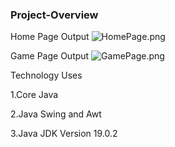 ### Project-Overview

Home Page Output
![HomePage.png](..%2F..%2F..%2F..%2F..%2FPictures%2FScreenshots%2FHomePage.png)

Game Page Output
![GamePage.png](..%2F..%2F..%2F..%2F..%2FPictures%2FScreenshots%2FGamePage.png)

Technology Uses

1.Core Java 

2.Java Swing and Awt

3.Java JDK Version 19.0.2
